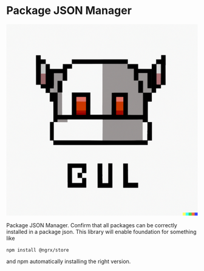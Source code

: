 # Package JSON Manager 

![Version Finder Logo](robot-bully-logo.png "BUL - The Version Finder Robot")

Package JSON Manager. Confirm that all packages can be correctly installed in a package json. 
This library will enable foundation for something like 

```
npm install @ngrx/store
```

and npm automatically installing the right version.




